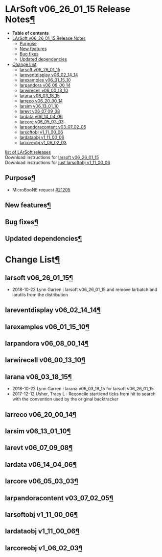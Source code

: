 LArSoft v06\_26\_01\_15 Release Notes[¶](#LArSoft-v06_26_01_15-Release-Notes)
=============================================================================

-   **Table of contents**
-   [LArSoft v06\_26\_01\_15 Release Notes](#LArSoft-v06_26_01_15-Release-Notes)
    -   [Purpose](#Purpose)
    -   [New features](#New-features)
    -   [Bug fixes](#Bug-fixes)
    -   [Updated dependencies](#Updated-dependencies)
-   [Change List](#Change-List)
    -   [larsoft v06\_26\_01\_15](#larsoft-v06_26_01_15)
    -   [lareventdisplay v06\_02\_14\_14](#lareventdisplay-v06_02_14_14)
    -   [larexamples v06\_01\_15\_10](#larexamples-v06_01_15_10)
    -   [larpandora v06\_08\_00\_14](#larpandora-v06_08_00_14)
    -   [larwirecell v06\_00\_13\_10](#larwirecell-v06_00_13_10)
    -   [larana v06\_03\_18\_15](#larana-v06_03_18_15)
    -   [larreco v06\_20\_00\_14](#larreco-v06_20_00_14)
    -   [larsim v06\_13\_01\_10](#larsim-v06_13_01_10)
    -   [larevt v06\_07\_09\_08](#larevt-v06_07_09_08)
    -   [lardata v06\_14\_04\_06](#lardata-v06_14_04_06)
    -   [larcore v06\_05\_03\_03](#larcore-v06_05_03_03)
    -   [larpandoracontent v03\_07\_02\_05](#larpandoracontent-v03_07_02_05)
    -   [larsoftobj v1\_11\_00\_06](#larsoftobj-v1_11_00_06)
    -   [lardataobj v1\_11\_00\_06](#lardataobj-v1_11_00_06)
    -   [larcoreobj v1\_06\_02\_03](#larcoreobj-v1_06_02_03)

[list of LArSoft releases](LArSoft_release_list)\
Download instructions for [larsoft v06\_26\_01\_15](http://scisoft.fnal.gov/scisoft/bundles/larsoft/v06_26_01_15/larsoft-v06_26_01_15.html)\
Download instructions for [just larsoftobj v1\_11\_00\_06](http://scisoft.fnal.gov/scisoft/bundles/larsoftobj/v1_11_00_06/larsoftobj-v1_11_00_06.html)


Purpose[¶](#Purpose)
--------------------

-   MicroBooNE request [\#21205](/redmine/issues/21205 "Support: Request patch release larsoft v06_26_01_15 (Closed)")


New features[¶](#New-features)
------------------------------


Bug fixes[¶](#Bug-fixes)
------------------------


Updated dependencies[¶](#Updated-dependencies)
----------------------------------------------


Change List[¶](#Change-List)
============================


larsoft v06\_26\_01\_15[¶](#larsoft-v06_26_01_15)
-------------------------------------------------

-   2018-10-22 Lynn Garren : larsoft v06\_26\_01\_15 and remove larbatch and larutils from the distribution


lareventdisplay v06\_02\_14\_14[¶](#lareventdisplay-v06_02_14_14)
-----------------------------------------------------------------


larexamples v06\_01\_15\_10[¶](#larexamples-v06_01_15_10)
---------------------------------------------------------


larpandora v06\_08\_00\_14[¶](#larpandora-v06_08_00_14)
-------------------------------------------------------


larwirecell v06\_00\_13\_10[¶](#larwirecell-v06_00_13_10)
---------------------------------------------------------


larana v06\_03\_18\_15[¶](#larana-v06_03_18_15)
-----------------------------------------------

-   2018-10-22 Lynn Garren : larana v06\_03\_18\_15 for larsoft v06\_26\_01\_15
-   2017-12-12 Usher, Tracy L : Reconcile start/end ticks from hit to search with the convention used by the original backtracker


larreco v06\_20\_00\_14[¶](#larreco-v06_20_00_14)
-------------------------------------------------


larsim v06\_13\_01\_10[¶](#larsim-v06_13_01_10)
-----------------------------------------------


larevt v06\_07\_09\_08[¶](#larevt-v06_07_09_08)
-----------------------------------------------


lardata v06\_14\_04\_06[¶](#lardata-v06_14_04_06)
-------------------------------------------------


larcore v06\_05\_03\_03[¶](#larcore-v06_05_03_03)
-------------------------------------------------


larpandoracontent v03\_07\_02\_05[¶](#larpandoracontent-v03_07_02_05)
---------------------------------------------------------------------


larsoftobj v1\_11\_00\_06[¶](#larsoftobj-v1_11_00_06)
-----------------------------------------------------


lardataobj v1\_11\_00\_06[¶](#lardataobj-v1_11_00_06)
-----------------------------------------------------


larcoreobj v1\_06\_02\_03[¶](#larcoreobj-v1_06_02_03)
-----------------------------------------------------
